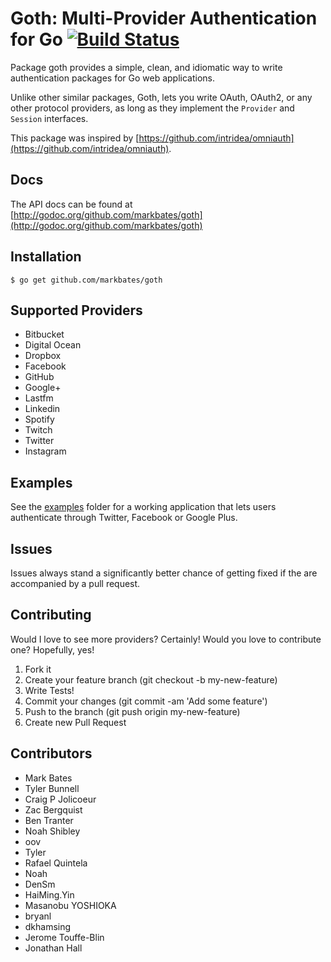 # Goth: Multi-Provider Authentication for Go [![Build Status](https://travis-ci.org/markbates/goth.svg)](https://travis-ci.org/markbates/goth)

Package goth provides a simple, clean, and idiomatic way to write authentication
packages for Go web applications.

Unlike other similar packages, Goth, lets you write OAuth, OAuth2, or any other
protocol providers, as long as they implement the `Provider` and `Session` interfaces.

This package was inspired by [https://github.com/intridea/omniauth](https://github.com/intridea/omniauth).

## Docs

The API docs can be found at [http://godoc.org/github.com/markbates/goth](http://godoc.org/github.com/markbates/goth)

## Installation

```text
$ go get github.com/markbates/goth
```

## Supported Providers

* Bitbucket
* Digital Ocean
* Dropbox
* Facebook
* GitHub
* Google+
* Lastfm
* Linkedin
* Spotify
* Twitch
* Twitter
* Instagram

## Examples

See the [examples](examples) folder for a working application that lets users authenticate
through Twitter, Facebook or Google Plus.

## Issues

Issues always stand a significantly better chance of getting fixed if the are accompanied by a
pull request.

## Contributing

Would I love to see more providers? Certainly! Would you love to contribute one? Hopefully, yes!

1. Fork it
2. Create your feature branch (git checkout -b my-new-feature)
3. Write Tests!
4. Commit your changes (git commit -am 'Add some feature')
5. Push to the branch (git push origin my-new-feature)
6. Create new Pull Request

## Contributors

* Mark Bates
* Tyler Bunnell
* Craig P Jolicoeur
* Zac Bergquist
* Ben Tranter
* Noah Shibley
* oov
* Tyler
* Rafael Quintela
* Noah
* DenSm
* HaiMing.Yin
* Masanobu YOSHIOKA
* bryanl
* dkhamsing
* Jerome Touffe-Blin
* Jonathan Hall
